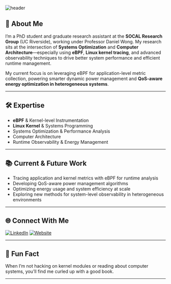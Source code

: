 ![header](https://capsule-render.vercel.app/api?type=waving&color=gradient&height=200&section=header&text=Hi,%20I'm%20Ibnathism!&fontSize=40&fontAlignY=35&desc=PhD%20Student%20%7C%20eBPF%20%7C%20Linux%20Kernel%20%7C%20Systems%20Optimization&descSize=18&descAlignY=55)

## 👋 About Me

I’m a PhD student and graduate research assistant at the **SOCAL Research Group** (UC Riverside), working under Professor Daniel Wong. My research sits at the intersection of **Systems Optimization** and **Computer Architecture**—especially using **eBPF**, **Linux kernel tracing**, and advanced observability techniques to drive better system performance and efficient runtime management.

My current focus is on leveraging eBPF for application-level metric collection, powering smarter dynamic power management and **QoS-aware energy optimization in heterogeneous systems**.

---

## 🛠️ Expertise

- **eBPF** & Kernel-level Instrumentation  
- **Linux Kernel** & Systems Programming  
- Systems Optimization & Performance Analysis  
- Computer Architecture  
- Runtime Observability & Energy Management  

---

## 📚 Current & Future Work

- Tracing application and kernel metrics with eBPF for runtime analysis  
- Developing QoS-aware power management algorithms  
- Optimizing energy usage and system efficiency at scale  
- Exploring new methods for system-level observability in heterogeneous environments  

---

## 🌐 Connect With Me

[![LinkedIn](https://img.shields.io/badge/LinkedIn-blue?logo=linkedin&logoColor=white)](https://www.linkedin.com/in/ibnathism/)
[![Website](https://img.shields.io/badge/Portfolio-ibnathism.github.io-2d2d2d?logo=githubpages&logoColor=white)](https://ibnathism.github.io/)

---

## 📖 Fun Fact

When I’m not hacking on kernel modules or reading about computer systems, you’ll find me curled up with a good book.

---

<!--
**Ibnathism/Ibnathism** is a ✨ special ✨ repository because its `README.md` (this file) appears on your GitHub profile.
-->
